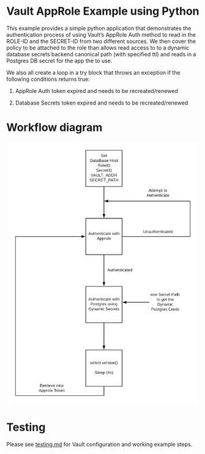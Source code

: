 # Vault AppRole Example using Python 

This example provides a simple python application that demonstrates the authentication process of using Vault’s AppRole Auth method to read in the ROLE-ID and the SECRET-ID from two different sources.  We then cover the policy to be attached to the role than allows read access to to a dynamic database secrets backend canonical path (with specified ttl) and reads in a Postgres DB secret for the app the to use.

We also all create a loop in a try block that throws an exception if the following conditions returns true:

1. AppRole Auth token expired and needs to be recreated/renewed

2. Database Secrets token expired and needs to be recreated/renewed

# Workflow diagram
![Approle Workflow diagram](Approle-Flow.png "AppRole Workflow")

# Testing

Please see [testing.md](testing.md) for Vault configuration and working example steps.

